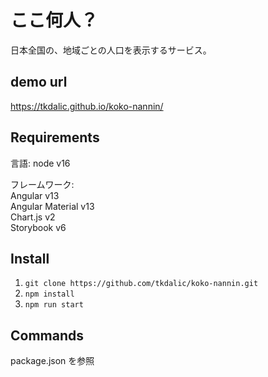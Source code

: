 # ここ何人？

日本全国の、地域ごとの人口を表示するサービス。

## demo url

https://tkdalic.github.io/koko-nannin/

## Requirements

言語: node v16

フレームワーク:  
Angular v13  
Angular Material v13  
Chart.js v2  
Storybook v6

## Install

1. `git clone https://github.com/tkdalic/koko-nannin.git`
2. `npm install`
3. `npm run start`

## Commands

package.json を参照
